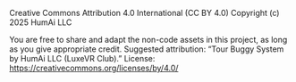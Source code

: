 Creative Commons Attribution 4.0 International (CC BY 4.0)
Copyright (c) 2025 HumAi LLC

You are free to share and adapt the non-code assets in this project,
as long as you give appropriate credit. Suggested attribution:
“Tour Buggy System by HumAi LLC (LuxeVR Club).”
License: https://creativecommons.org/licenses/by/4.0/
